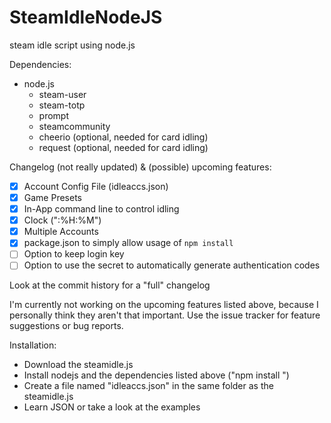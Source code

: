 # SteamIdleNodeJS
steam idle script using node.js

Dependencies:
* node.js
  * steam-user
  * steam-totp
  * prompt
  * steamcommunity
  * cheerio (optional, needed for card idling)
  * request (optional, needed for card idling)

Changelog (not really updated) & (possible) upcoming features:
- [x] Account Config File (idleaccs.json)
- [x] Game Presets
- [x] In-App command line to control idling
- [x] Clock (":%H:%M")
- [x] Multiple Accounts
- [x] package.json to simply allow usage of `npm install`
- [ ] Option to keep login key
- [ ] Option to use the secret to automatically generate authentication codes

Look at the commit history for a "full" changelog

I'm currently not working on the upcoming features listed above, because I personally think they aren't that important.
Use the issue tracker for feature suggestions or bug reports.

Installation:
* Download the steamidle.js
* Install nodejs and the dependencies listed above ("npm install <module>")
* Create a file named "idleaccs.json" in the same folder as the steamidle.js
 * Learn JSON or take a look at the examples

